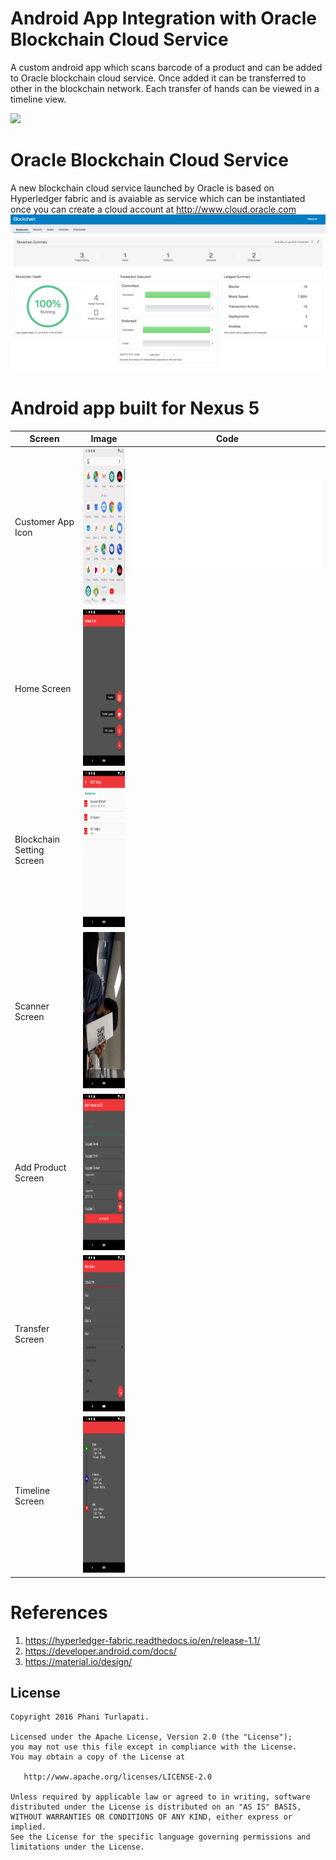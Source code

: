 # Android App Integration with Oracle Blockchain Cloud Service
A custom android app which scans barcode of a product and can be added to Oracle blockchain cloud service. Once added it can be transferred to other in the blockchain network. Each transfer of hands can be viewed in a timeline view. 

![](Screenshot.png)

# Oracle Blockchain Cloud Service 
A new blockchain cloud service launched by Oracle is based on Hyperledger fabric and is avaiable as service which can be instantiated once you can create a cloud account at http://www.cloud.oracle.com
![](Images/BCS.png)

# Android app built for Nexus 5

Screen | Image| Code
------------- | ------------- | -------------
Customer App Icon  | <img src="Images/apps.png" height="250" width="150" > | ![](app/src/main/java/scanner/barcode/android/com/barcodescanner/MainActivity.java)
Home Screen | <img src="Images/app1.png" height="250" width="150" > |
Blockchain Setting Screen | <img src="Images/app2.png" height="250" width="150" > |
Scanner Screen | <img src="Images/app3.png" height="250" width="150" > |
Add Product Screen | <img src="Images/app4.png" height="250" width="150" > |
Transfer Screen | <img src="Images/app5.png" height="250" width="150" > |
Timeline Screen | <img src="Images/app6.png" height="250" width="150" > |



# References
1. https://hyperledger-fabric.readthedocs.io/en/release-1.1/
2. https://developer.android.com/docs/
3. https://material.io/design/



License
--------

    Copyright 2016 Phani Turlapati.

    Licensed under the Apache License, Version 2.0 (the "License");
    you may not use this file except in compliance with the License.
    You may obtain a copy of the License at

       http://www.apache.org/licenses/LICENSE-2.0

    Unless required by applicable law or agreed to in writing, software
    distributed under the License is distributed on an "AS IS" BASIS,
    WITHOUT WARRANTIES OR CONDITIONS OF ANY KIND, either express or implied.
    See the License for the specific language governing permissions and
    limitations under the License.
